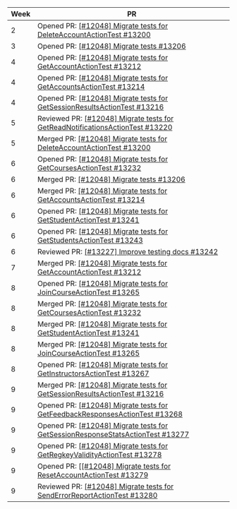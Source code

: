 | Week | PR                                                                                                                                  |
|------|-------------------------------------------------------------------------------------------------------------------------------------|
| 2    | Opened PR: [[#12048] Migrate tests for DeleteAccountActionTest #13200](https://github.com/TEAMMATES/teammates/pull/13200)           |
| 3    | Opened PR: [[#12048] Migrate tests #13206](https://github.com/TEAMMATES/teammates/pull/13206)                                       |
| 4    | Opened PR: [[#12048] Migrate tests for GetAccountActionTest #13212](https://github.com/TEAMMATES/teammates/pull/13212)              |
| 4    | Opened PR: [[#12048] Migrate tests for GetAccountsActionTest #13214](https://github.com/TEAMMATES/teammates/pull/13214)             |
| 4    | Opened PR: [[#12048] Migrate tests for GetSessionResultsActionTest #13216](https://github.com/TEAMMATES/teammates/pull/13216)       |
| 5    | Reviewed PR: [[#12048] Migrate tests for GetReadNotificationsActionTest #13220](https://github.com/TEAMMATES/teammates/pull/13220)  |
| 5    | Merged PR: [[#12048] Migrate tests for DeleteAccountActionTest #13200](https://github.com/TEAMMATES/teammates/pull/13200)           |
| 6    | Opened PR: [[#12048] Migrate tests for GetCoursesActionTest #13232](https://github.com/TEAMMATES/teammates/pull/13232)              |
| 6    | Merged PR: [[#12048] Migrate tests #13206](https://github.com/TEAMMATES/teammates/pull/13206)                                       |
| 6    | Merged PR: [[#12048] Migrate tests for GetAccountsActionTest #13214](https://github.com/TEAMMATES/teammates/pull/13214)             |
| 6    | Opened PR: [[#12048] Migrate tests for GetStudentActionTest #13241](https://github.com/TEAMMATES/teammates/pull/13241)              |
| 6    | Opened PR: [[#12048] Migrate tests for GetStudentsActionTest #13243](https://github.com/TEAMMATES/teammates/pull/13243)             |
| 6    | Reviewed PR: [[#13227] Improve testing docs #13242](https://github.com/TEAMMATES/teammates/pull/13242)                              |
| 7    | Merged PR: [[#12048] Migrate tests for GetAccountActionTest #13212](https://github.com/TEAMMATES/teammates/pull/13212)              |
| 8    | Opened PR: [[#12048] Migrate tests for JoinCourseActionTest #13265](https://github.com/TEAMMATES/teammates/pull/13265)              |
| 8    | Merged PR: [[#12048] Migrate tests for GetCoursesActionTest #13232](https://github.com/TEAMMATES/teammates/pull/13232)              |
| 8    | Merged PR: [[#12048] Migrate tests for GetStudentActionTest #13241](https://github.com/TEAMMATES/teammates/pull/13241)              |
| 8    | Merged PR: [[#12048] Migrate tests for JoinCourseActionTest #13265](https://github.com/TEAMMATES/teammates/pull/13265)              |
| 8    | Opened PR: [[#12048] Migrate tests for GetInstructorsActionTest #13267](https://github.com/TEAMMATES/teammates/pull/13267)          |
| 9    | Merged PR: [[#12048] Migrate tests for GetSessionResultsActionTest #13216](https://github.com/TEAMMATES/teammates/pull/13216)       |
| 9    | Opened PR: [[#12048] Migrate tests for GetFeedbackResponsesActionTest #13268](https://github.com/TEAMMATES/teammates/pull/13268)    |
| 9    | Opened PR: [[#12048] Migrate tests for GetSessionResponseStatsActionTest #13277](https://github.com/TEAMMATES/teammates/pull/13277) |
| 9    | Opened PR: [[#12048] Migrate tests for GetRegkeyValidityActionTest #13278](https://github.com/TEAMMATES/teammates/pull/13278)       |
| 9    | Opened PR: [[[#12048] Migrate tests for ResetAccountActionTest #13279](https://github.com/TEAMMATES/teammates/pull/13279)           | 
| 9    | Reviewed PR: [[#12048] Migrate tests for SendErrorReportActionTest #13280](https://github.com/TEAMMATES/teammates/pull/13280)       |